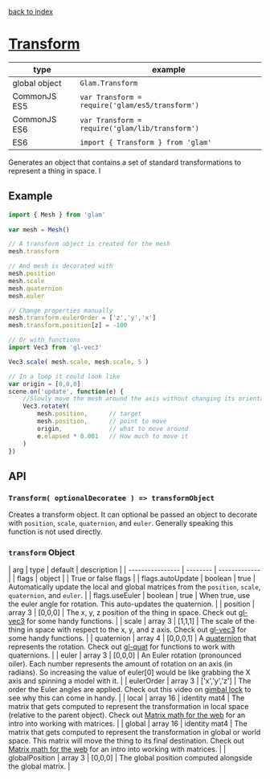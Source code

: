 [back to index](./)
# [Transform](https://github.com/glamjs/glam/tree/master/lib/transform)

| type          | example |
| ------------- | --------------------------------------------- |
| global object | `Glam.Transform`                               |
| CommonJS ES5  | `var Transform = require('glam/es5/transform')` |
| CommonJS ES6  | `var Transform = require('glam/lib/transform')` |
| ES6           | `import { Transform } from 'glam'`             |

Generates an object that contains a set of standard transformations to represent a thing in space. I

## Example

```js
import { Mesh } from 'glam'
 
var mesh = Mesh()

// A transform object is created for the mesh
mesh.transform

// And mesh is decorated with
mesh.position
mesh.scale
mesh.quaternion
mesh.euler

// Change properties manually
mesh.transform.eulerOrder = ['z','y','x']
mesh.transform.position[z] = -100

// Or with functions
import Vec3 from 'gl-vec3'

Vec3.scale( mesh.scale, mesh.scale, 5 )

// In a loop it could look like
var origin = [0,0,0]
scene.on('update', function(e) {
	//Slowly move the mesh around the axis without changing its orientation
	Vec3.rotateY(
		mesh.position,      // target
		mesh.position,      // point to move
		origin,             // what to move around
		e.elapsed * 0.001   // How much to move it
	)
})
```

## API

### `Transform( optionalDecoratee ) => transformObject`

Creates a transform object. It can optional be passed an object to decorate with `position`, `scale`, `quaternion`, and `euler`. Generally speaking this function is not used directly.

### `transform` Object

| arg              | type     | default       | description |
| ---------------- | -------- | ------------- |
| flags            | object   |               | True or false flags |
| flags.autoUpdate | boolean  | true          | Automatically update the local and global matrices from the `position`, `scale`, `quaternion`, and `euler`. |
| flags.useEuler   | boolean  | true          | When true, use the euler angle for rotation. This auto-updates the quaternion. |
| position         | array 3  | [0,0,0]       | The x, y, z position of the thing in space. Check out [gl-vec3][gl-vec3] for some handy functions. |
| scale            | array 3  | [1,1,1]       | The scale of the thing in space with respect to the x, y, and z axis. Check out [gl-vec3][gl-vec3] for some handy functions. |
| quaternion       | array 4  | [0,0,0,1]     | A [quaternion][quaternion-article] that represents the rotation. Check out [gl-quat][gl-quat] for functions to work with quaternions. |
| euler            | array 3  | [0,0,0]       | An Euler rotation (pronounced oiler). Each number represents the amount of rotation on an axis (in radians). So increasing the value of euler[0] would be like grabbing the X axis and spinning a model with it. |
| eulerOrder       | array 3  | ['x','y','z'] | The order the Euler angles are applied. Check out this video on [gimbal lock][gimbal-lock] to see why this can come in handy. |
| local            | array 16 | identity mat4 | The matrix that gets computed to represent the transformation in local space (relative to the parent object). Check out [Matrix math for the web][matrix-math] for an intro into working with matrices. |
| global           | array 16 | identity mat4 | The matrix that gets computed to represent the transformation in global or world space. This matrix will move the thing to its final destination. Check out [Matrix math for the web][matrix-math] for an intro into working with matrices. |
| globalPosition   | array 3  | [0,0,0]       | The global position computed alongside the global matrix. |

[quaternion-article]: http://www.3dgep.com/understanding-quaternions/
[gl-quat]: https://github.com/stackgl/gl-quat
[gl-vec3]: https://github.com/stackgl/gl-vec3
[gl-mat4]: https://github.com/stackgl/gl-mat4
[gimbal-lock]: https://www.youtube.com/watch?v=zc8b2Jo7mno
[matrix-math]: https://developer.mozilla.org/en-US/docs/Web/API/WebGL_API/Matrix_math_for_the_web
